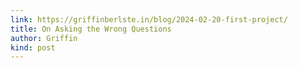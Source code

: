 ```yaml
---
link: https://griffinberlste.in/blog/2024-02-20-first-project/
title: On Asking the Wrong Questions
author: Griffin
kind: post
---
```

